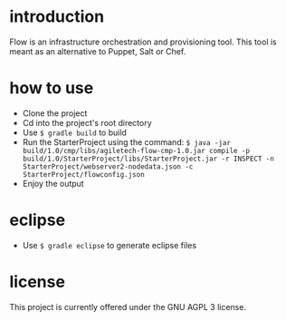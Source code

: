 # introduction
Flow is an infrastructure orchestration and provisioning tool. 
This tool is meant as an alternative to Puppet, Salt or Chef.

# how to use
- Clone the project
- Cd into the project's root directory
- Use <code>$ gradle build</code> to build
- Run the StarterProject using the command: <code>$ java -jar build/1.0/cmp/libs/agiletech-flow-cmp-1.0.jar compile -p build/1.0/StarterProject/libs/StarterProject.jar -r INSPECT -n StarterProject/webserver2-nodedata.json -c StarterProject/flowconfig.json</code>
- Enjoy the output

# eclipse
- Use <code>$ gradle eclipse</code> to generate eclipse files

# license
This project is currently offered under the GNU AGPL 3 license.
